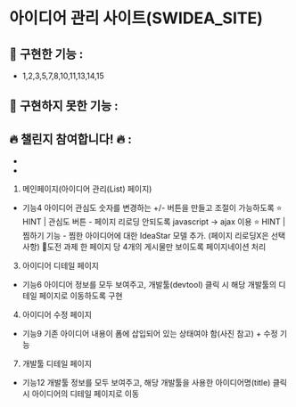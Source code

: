 # 아이디어 관리 사이트(SWIDEA_SITE)

## 📝 구현한 기능 : 
- 1,2,3,5,7,8,10,11,13,14,15

## 📝 구현하지 못한 기능 : 


## 🔥 챌린지 참여합니다! 🔥 :
-
-

1. 메인페이지(아이디어 관리(List) 페이지)
- 기능4 아이디어 관심도 숫자를 변경하는 +/- 버튼을 만들고 조절이 가능하도록
⭐ HINT | 관심도 버튼 - 페이지 리로딩 안되도록 javascript → ajax 이용 
⭐ HINT | 찜하기 기능 - 찜한 아이디어에 대한 IdeaStar 모델 추가. (페이지 리로딩X은 선택사항)
🥊도전 과제 한 페이지 당 4개의 게시물만 보이도록 페이지네이션 처리

3. 아이디어 디테일 페이지
- 기능6 아이디어 정보를 모두 보여주고, 개발툴(devtool) 클릭 시 해당 개발툴의 디테일 페이지로 이동하도록 구현

4. 아이디어 수정 페이지
- 기능9 기존 아이디어 내용이 폼에 삽입되어 있는 상태여야 함(사진 참고) + 수정 기능

7. 개발툴 디테일 페이지
- 기능12 개발툴 정보를 모두 보여주고, 해당 개발툴을 사용한 아이디어명(title) 클릭 시 아이디어의 디테일 페이지로 이동